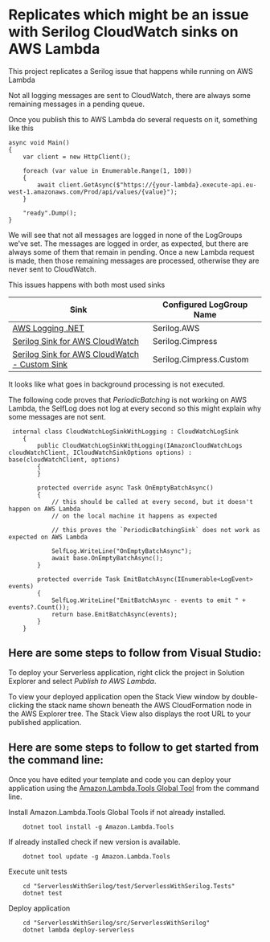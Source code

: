 # Replicates which might be an issue with Serilog CloudWatch sinks on AWS Lambda

This project replicates a Serilog issue that happens while running on AWS Lambda

Not all logging messages are sent to CloudWatch, there are always some remaining messages in a pending queue.

Once you publish this to AWS Lambda do several requests on it, something like this

```
async void Main()
{
    var client = new HttpClient();
    
    foreach (var value in Enumerable.Range(1, 100))
    {
        await client.GetAsync($"https://{your-lambda}.execute-api.eu-west-1.amazonaws.com/Prod/api/values/{value}");
    }
    
    "ready".Dump();
}
```

We will see that not all messages are logged in none of the LogGroups we've set. The messages are logged in order, as expected, but there are always some of them that remain in pending.
Once a new Lambda request is made, then those remaining messages are processed, otherwise they are never sent to CloudWatch.

This issues happens with both most used sinks

| Sink | Configured LogGroup Name |
|----------|-------------|
| [AWS Logging .NET](https://github.com/aws/aws-logging-dotnet) |  Serilog.AWS |
| [Serilog Sink for AWS CloudWatch](https://github.com/Cimpress-MCP/serilog-sinks-awscloudwatch) |  Serilog.Cimpress |
| [Serilog Sink for AWS CloudWatch - Custom Sink](https://github.com/Cimpress-MCP/serilog-sinks-awscloudwatch) |  Serilog.Cimpress.Custom |

It looks like what goes in background processing is not executed.

The following code proves that *PeriodicBatching* is not working on AWS Lambda, the SelfLog does not log at every second so this might explain why some messages are not sent.

```
 internal class CloudWatchLogSinkWithLogging : CloudWatchLogSink
    {
        public CloudWatchLogSinkWithLogging(IAmazonCloudWatchLogs cloudWatchClient, ICloudWatchSinkOptions options) : base(cloudWatchClient, options)
        {
        }

        protected override async Task OnEmptyBatchAsync()
        {
            // this should be called at every second, but it doesn't happen on AWS Lambda
            // on the local machine it happens as expected

            // this proves the `PeriodicBatchingSink` does not work as expected on AWS Lambda

            SelfLog.WriteLine("OnEmptyBatchAsync");
            await base.OnEmptyBatchAsync();
        }

        protected override Task EmitBatchAsync(IEnumerable<LogEvent> events)
        {
            SelfLog.WriteLine("EmitBatchAsync - events to emit " + events?.Count());
            return base.EmitBatchAsync(events);
        }
    }
```


## Here are some steps to follow from Visual Studio:

To deploy your Serverless application, right click the project in Solution Explorer and select *Publish to AWS Lambda*.

To view your deployed application open the Stack View window by double-clicking the stack name shown beneath the AWS CloudFormation node in the AWS Explorer tree. The Stack View also displays the root URL to your published application.

## Here are some steps to follow to get started from the command line:

Once you have edited your template and code you can deploy your application using the [Amazon.Lambda.Tools Global Tool](https://github.com/aws/aws-extensions-for-dotnet-cli#aws-lambda-amazonlambdatools) from the command line.

Install Amazon.Lambda.Tools Global Tools if not already installed.
```
    dotnet tool install -g Amazon.Lambda.Tools
```

If already installed check if new version is available.
```
    dotnet tool update -g Amazon.Lambda.Tools
```

Execute unit tests
```
    cd "ServerlessWithSerilog/test/ServerlessWithSerilog.Tests"
    dotnet test
```

Deploy application
```
    cd "ServerlessWithSerilog/src/ServerlessWithSerilog"
    dotnet lambda deploy-serverless
```
